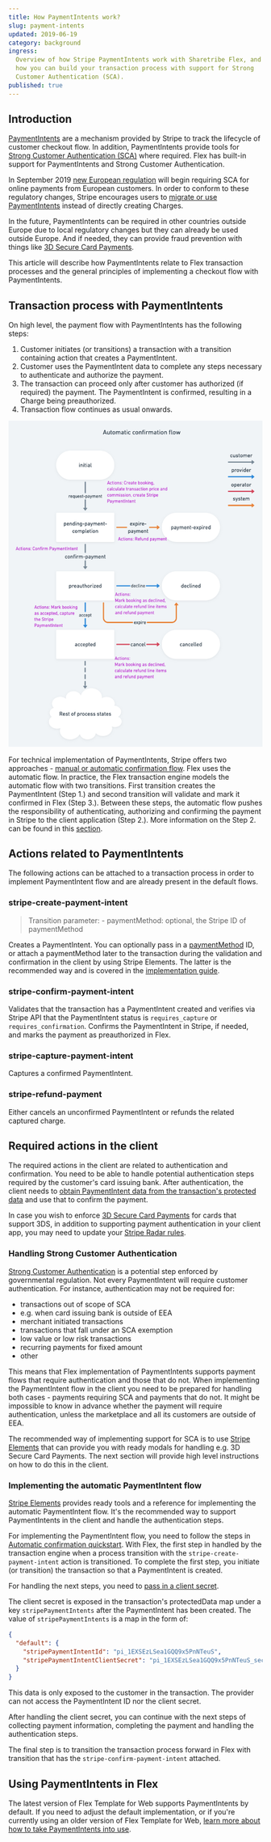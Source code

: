 ```yaml
---
title: How PaymentIntents work?
slug: payment-intents
updated: 2019-06-19
category: background
ingress:
  Overview of how Stripe PaymentIntents work with Sharetribe Flex, and
  how you can build your transaction process with support for Strong
  Customer Authentication (SCA).
published: true
---
```


## Introduction

[PaymentIntents](https://stripe.com/docs/payments/payment-intents) are a
mechanism provided by Stripe to track the lifecycle of customer checkout
flow. In addition, PaymentIntents provide tools for
[Strong Customer Authentication (SCA)](/background/strong-customer-authentication)
where required. Flex has built-in support for PaymentIntents and Strong
Customer Authentication.

In September 2019
[new European regulation](https://stripe.com/en-fi/payments/strong-customer-authentication)
will begin requiring SCA for online payments from European customers. In
order to conform to these regulatory changes, Stripe encourages users to
[migrate or use PaymentIntents](https://stripe.com/docs/strong-customer-authentication/migration)
instead of directly creating Charges.

In the future, PaymentIntents can be required in other countries outside
Europe due to local regulatory changes but they can already be used
outside Europe. And if needed, they can provide fraud prevention with
things like
[3D Secure Card Payments](https://stripe.com/docs/payments/3d-secure).

This article will describe how PaymentIntents relate to Flex transaction
processes and the general principles of implementing a checkout flow
with PaymentIntents.

## Transaction process with PaymentIntents

On high level, the payment flow with PaymentIntents has the following
steps:

1. Customer initiates (or transitions) a transaction with a transition
   containing action that creates a PaymentIntent.
2. Customer uses the PaymentIntent data to complete any steps necessary
   to authenticate and authorize the payment.
3. The transaction can proceed only after customer has authorized (if
   required) the payment. The PaymentIntent is confirmed, resulting in a
   Charge being preauthorized.
4. Transaction flow continues as usual onwards.

![Automatic PaymentIntent flow](./automatic_confirmation_flow.png)

For technical implementation of PaymentIntents, Stripe offers two
approaches -
[manual or automatic confirmation flow](https://stripe.com/docs/payments/payment-intents#one-time-payments).
Flex uses the automatic flow. In practice, the Flex transaction engine
models the automatic flow with two transitions. First transition creates
the PaymentIntent (Step 1.) and second transition will validate and mark
it confirmed in Flex (Step 3.). Between these steps, the automatic flow
pushes the responsibility of authenticating, authorizing and confirming
the payment in Stripe to the client application (Step 2.). More
information on the Step 2. can be found in this
[section](#required-actions-in-the-client).

## Actions related to PaymentIntents

The following actions can be attached to a transaction process in order
to implement PaymentIntent flow and are already present in the default
flows.

### stripe-create-payment-intent

> Transition parameter: - paymentMethod: optional, the Stripe ID of
> paymentMethod

Creates a PaymentIntent. You can optionally pass in a
[paymentMethod](https://stripe.com/docs/payments/payment-methods) ID, or
attach a paymentMethod later to the transaction during the validation
and confirmation in the client by using Stripe Elements. The latter is
the recommended way and is covered in the
[implementation guide](#implementing-the-automatic-paymentintent-flow).

### stripe-confirm-payment-intent

Validates that the transaction has a PaymentIntent created and verifies
via Stripe API that the PaymentIntent status is `requires_capture` or
`requires_confirmation`. Confirms the PaymentIntent in Stripe, if
needed, and marks the payment as preauthorized in Flex.

### stripe-capture-payment-intent

Captures a confirmed PaymentIntent.

### stripe-refund-payment

Either cancels an unconfirmed PaymentIntent or refunds the related
captured charge.

## Required actions in the client

The required actions in the client are related to authentication and
confirmation. You need to be able to handle potential authentication
steps required by the customer's card issuing bank. After
authentication, the client needs to
[obtain PaymentIntent data from the transaction's protected data](#implementing-the-automatic-paymentintent-flow)
and use that to confirm the payment.

In case you wish to enforce
[3D Secure Card Payments](https://stripe.com/docs/payments/3d-secure)
for cards that support 3DS, in addition to supporting payment
authentication in your client app, you may need to update your
[Stripe Radar rules](https://stripe.com/docs/payments/3d-secure#three-ds-radar).

### Handling Strong Customer Authentication

[Strong Customer Authentication](https://stripe.com/en-fi/payments/strong-customer-authentication)
is a potential step enforced by governmental regulation. Not every
PaymentIntent will require customer authentication. For instance,
authentication may not be required for:

- transactions out of scope of SCA
- e.g. when card issuing bank is outside of EEA
- merchant initiated transactions
- transactions that fall under an SCA exemption
- low value or low risk transactions
- recurring payments for fixed amount
- other

This means that Flex implementation of PaymentIntents supports payment
flows that require authentication and those that do not. When
implementing the PaymentIntent flow in the client you need to be
prepared for handling both cases - payments requiring SCA and payments
that do not. It might be impossible to know in advance whether the
payment will require authentication, unless the marketplace and all its
customers are outside of EEA.

The recommended way of implementing support for SCA is to use
[Stripe Elements](https://stripe.com/docs/payments/payment-intents/quickstart)
that can provide you with ready modals for handling e.g. 3D Secure Card
Payments. The next section will provide high level instructions on how
to do this in the client.

### Implementing the automatic PaymentIntent flow

[Stripe Elements](https://stripe.com/docs/payments/payment-intents/quickstart)
provides ready tools and a reference for implementing the automatic
PaymentIntent flow. It's the recommended way to support PaymentIntents
in the client and handle the authentication steps.

For implementing the PaymentIntent flow, you need to follow the steps in
[Automatic confirmation quickstart](https://stripe.com/docs/payments/payment-intents/quickstart#automatic-confirmation-flow).
With Flex, the first step in handled by the transaction engine when a
process transition with the `stripe-create-payment-intent` action is
transitioned. To complete the first step, you initiate (or transition)
the transaction so that a PaymentIntent is created.

For handling the next steps, you need to
[pass in a client secret](https://stripe.com/docs/payments/payment-intents/quickstart#passing-to-client).

The client secret is exposed in the transaction's protectedData map
under a key `stripePaymentIntents` after the PaymentIntent has been
created. The value of `stripePaymentIntents` is a map in the form of:

```json
{
  "default": {
    "stripePaymentIntentId": "pi_1EXSEzLSea1GQQ9x5PnNTeuS",
    "stripePaymentIntentClientSecret": "pi_1EXSEzLSea1GQQ9x5PnNTeuS_secret_Qau2uE5J5L6baPs8eLPMa2Swb"
  }
}
```

This data is only exposed to the customer in the transaction. The
provider can not access the PaymentIntent ID nor the client secret.

After handling the client secret, you can continue with the next steps
of collecting payment information, completing the payment and handling
the authentication steps.

The final step is to transition the transaction process forward in Flex
with transition that has the `stripe-confirm-payment-intent` attached.

## Using PaymentIntents in Flex

The latest version of Flex Template for Web supports PaymentIntents by
default. If you need to adjust the default implementation, or if you're
currently using an older version of Flex Template for Web,
[learn more about how to take PaymentIntents into use](/cookbook-payments/enable-payment-intents/).
